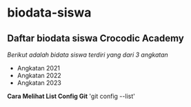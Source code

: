 # biodata-siswa
Daftar biodata siswa Crocodic Academy
---

*Berikut adalah bidata siswa terdiri yang dari 3 angkatan*
- Angkatan 2021
- Angkatan 2022
- Angkatan 2023

**Cara Melihat List Config Git**
'git config --list'
